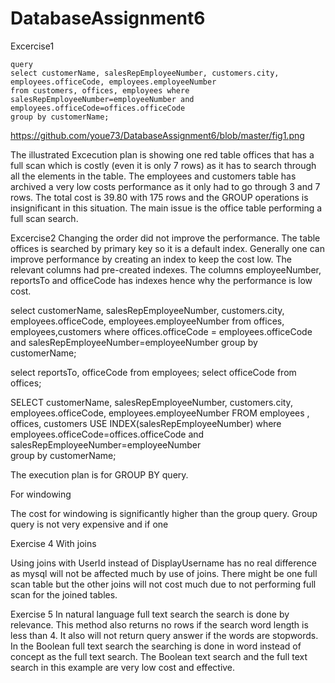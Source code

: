 # DatabaseAssignment6


Excercise1


    query
    select customerName, salesRepEmployeeNumber, customers.city, employees.officeCode, employees.employeeNumber 
    from customers, offices, employees where salesRepEmployeeNumber=employeeNumber and employees.officeCode=offices.officeCode
    group by customerName;

https://github.com/youe73/DatabaseAssignment6/blob/master/fig1.png

The illustrated Excecution plan is showing one red table offices that has a full scan which is costly (even it is only 7 rows) as it has to search through all the elements in the table. The employees and customers table has archived a very low costs performance as it only had to go through 3 and 7 rows. The total cost is 39.80 with 175 rows and the GROUP operations is insignificant in this situation. The main issue is the office table performing a full scan search.  

Excercise2
Changing the order did not improve the performance. The table offices is searched by primary key so it is a default index. Generally one can improve performance by creating an index to keep the cost low. The relevant columns had pre-created indexes. The columns employeeNumber, reportsTo and officeCode has indexes hence why the performance is low cost. 

select 
customerName, salesRepEmployeeNumber, customers.city, employees.officeCode, employees.employeeNumber
from offices, employees,customers
where offices.officeCode = employees.officeCode  
and salesRepEmployeeNumber=employeeNumber
group by customerName;

select reportsTo, officeCode from employees;
select officeCode from offices;

SELECT customerName, salesRepEmployeeNumber, customers.city, employees.officeCode, employees.employeeNumber
FROM employees , offices,  customers USE INDEX(salesRepEmployeeNumber)
where employees.officeCode=offices.officeCode
and salesRepEmployeeNumber=employeeNumber  
group by customerName;


The execution plan is for GROUP BY query.

 
 
For windowing
 
The cost for windowing is significantly higher than the group query. Group query is not very expensive and if one 


Exercise 4
With joins
 
Using joins with UserId instead of DisplayUsername has no real difference as mysql will not be affected much by use of joins. There might be one full scan table but the other joins will not cost much due to not performing full scan for the joined tables.  

Exercise 5
In natural language full text search the search is done by relevance. This method also returns no rows if the search word length is less than 4. It also will not return query answer if the words are stopwords. In the Boolean full text search the searching is done in word instead of concept as the full text search. 
The Boolean text search and the full text search in this example are very low cost and effective.

 







 




